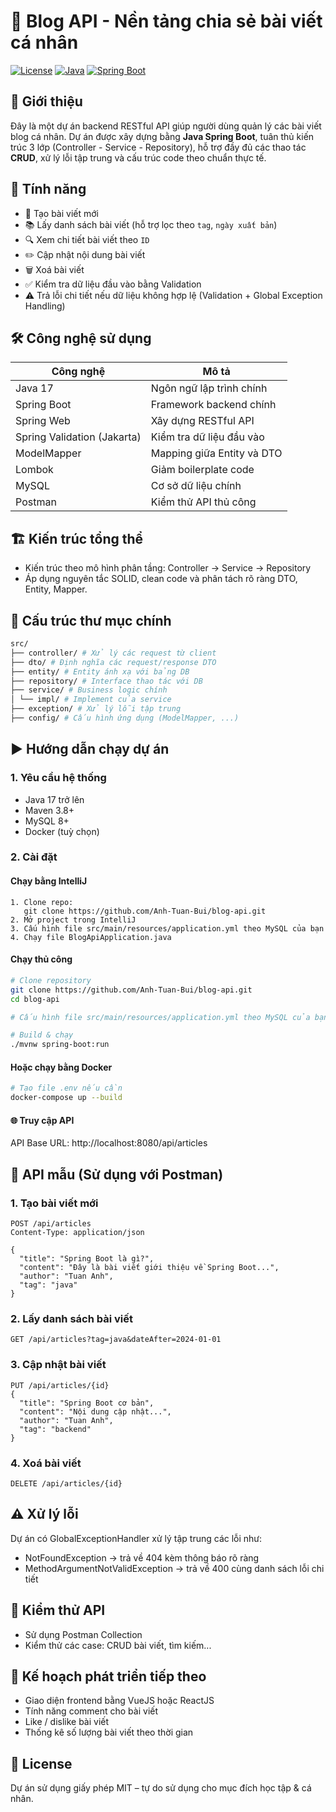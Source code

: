 # 📝 Blog API - Nền tảng chia sẻ bài viết cá nhân

[![License](https://img.shields.io/badge/license-MIT-blue.svg)](LICENSE)
[![Java](https://img.shields.io/badge/Java-21-blue)](https://openjdk.org/projects/jdk/17/)
[![Spring Boot](https://img.shields.io/badge/Spring%20Boot-3.5.0-brightgreen)](https://spring.io/projects/spring-boot)

## 🚀 Giới thiệu
Đây là một dự án backend RESTful API giúp người dùng quản lý các bài viết blog cá nhân. Dự án được xây dựng bằng **Java Spring Boot**, tuân thủ kiến trúc 3 lớp (Controller - Service - Repository), hỗ trợ đầy đủ các thao tác **CRUD**, xử lý lỗi tập trung và cấu trúc code theo chuẩn thực tế.

## 🧩 Tính năng

- 📄 Tạo bài viết mới
- 📚 Lấy danh sách bài viết (hỗ trợ lọc theo `tag`, `ngày xuất bản`)
- 🔍 Xem chi tiết bài viết theo `ID`
- ✏️ Cập nhật nội dung bài viết
- 🗑️ Xoá bài viết
- ✅ Kiểm tra dữ liệu đầu vào bằng Validation
- ⚠️ Trả lỗi chi tiết nếu dữ liệu không hợp lệ (Validation + Global Exception Handling)

## 🛠️ Công nghệ sử dụng

| Công nghệ | Mô tả |
|----------|-------|
| Java 17 | Ngôn ngữ lập trình chính |
| Spring Boot | Framework backend chính |
| Spring Web | Xây dựng RESTful API |
| Spring Validation (Jakarta) | Kiểm tra dữ liệu đầu vào |
| ModelMapper | Mapping giữa Entity và DTO |
| Lombok | Giảm boilerplate code |
| MySQL | Cơ sở dữ liệu chính |
| Postman | Kiểm thử API thủ công |

## 🏗 Kiến trúc tổng thể

- Kiến trúc theo mô hình phân tầng: Controller -> Service -> Repository
- Áp dụng nguyên tắc SOLID, clean code và phân tách rõ ràng DTO, Entity, Mapper.

## 📁 Cấu trúc thư mục chính
```bash
src/
├── controller/ # Xử lý các request từ client
├── dto/ # Định nghĩa các request/response DTO
├── entity/ # Entity ánh xạ với bảng DB
├── repository/ # Interface thao tác với DB
├── service/ # Business logic chính
│ └── impl/ # Implement của service
├── exception/ # Xử lý lỗi tập trung
├── config/ # Cấu hình ứng dụng (ModelMapper, ...)
```

## ▶️ Hướng dẫn chạy dự án
### 1. Yêu cầu hệ thống
- Java 17 trở lên
- Maven 3.8+
- MySQL 8+
- Docker (tuỳ chọn)

### 2. Cài đặt
#### Chạy bằng IntelliJ
```
1. Clone repo:
   git clone https://github.com/Anh-Tuan-Bui/blog-api.git
2. Mở project trong IntelliJ
3. Cấu hình file src/main/resources/application.yml theo MySQL của bạn
4. Chạy file BlogApiApplication.java
```

#### Chạy thủ công
```bash
# Clone repository
git clone https://github.com/Anh-Tuan-Bui/blog-api.git
cd blog-api

# Cấu hình file src/main/resources/application.yml theo MySQL của bạn

# Build & chạy
./mvnw spring-boot:run
```

#### Hoặc chạy bằng Docker
```bash
# Tạo file .env nếu cần
docker-compose up --build
```

#### 🌐 Truy cập API
API Base URL: http://localhost:8080/api/articles

## 🔄 API mẫu (Sử dụng với Postman)
### 1. Tạo bài viết mới
```http
POST /api/articles
Content-Type: application/json

{
  "title": "Spring Boot là gì?",
  "content": "Đây là bài viết giới thiệu về Spring Boot...",
  "author": "Tuan Anh",
  "tag": "java"
}
```

### 2. Lấy danh sách bài viết
```http
GET /api/articles?tag=java&dateAfter=2024-01-01
```

### 3. Cập nhật bài viết
```http
PUT /api/articles/{id}
{
  "title": "Spring Boot cơ bản",
  "content": "Nội dung cập nhật...",
  "author": "Tuan Anh",
  "tag": "backend"
}
```

### 4. Xoá bài viết
```http
DELETE /api/articles/{id}
```

## ⚠️ Xử lý lỗi
Dự án có GlobalExceptionHandler xử lý tập trung các lỗi như:
- NotFoundException → trả về 404 kèm thông báo rõ ràng
- MethodArgumentNotValidException → trả về 400 cùng danh sách lỗi chi tiết

## 🧪 Kiểm thử API
- Sử dụng Postman Collection
- Kiểm thử các case: CRUD bài viết, tìm kiếm...

## 📌 Kế hoạch phát triển tiếp theo
 - Giao diện frontend bằng VueJS hoặc ReactJS
 - Tính năng comment cho bài viết
 - Like / dislike bài viết
 - Thống kê số lượng bài viết theo thời gian

## 📄 License
Dự án sử dụng giấy phép MIT – tự do sử dụng cho mục đích học tập & cá nhân.